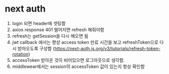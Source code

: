 # next auth

1. login 되면 header에 셋팅함
2. axios response 401 떨어지면 refresh 해줘야함
3. refresh는 getSession을 다시 해오면 됨
4. jwt callback 에서는 향샹 access token 만료 시간을 보고 refreshToken으로 다시 받아오도록 구성함 (https://next-auth.js.org/v3/tutorials/refresh-token-rotation)
5. accessToken 받아온 것이 비어있으면 로그아웃으로 생각함.
6. middlewear에서는 session의 accessToken 값이 있는지 항상 확인함
